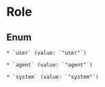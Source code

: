 
# Role

## Enum


    * `user` (value: `"user"`)

    * `agent` (value: `"agent"`)

    * `system` (value: `"system"`)



